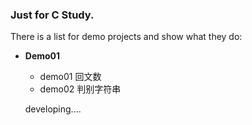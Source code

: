 ### Just for C Study.
There is a list for demo projects and show what they do:

- **Demo01**
    - demo01 回文数
    - demo02 判别字符串 
    
    developing....